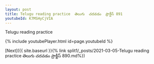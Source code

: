 ```yaml
---
layout: post
title: Telugu reading practice  తెలుగు  చదవడం  ప్రాక్టీస్ 891
youtubeId: K7MSHyCjVIA
---
```

 
 
Telugu reading practice
 
 
 
 
 


{% include youtubePlayer.html id=page.youtubeId %}
 
[Next]({{ site.baseurl }}{% link  split1/_posts/2021-03-05-Telugu reading practice  తెలుగు  చదవడం  ప్రాక్టీస్ 890.md%})
 
